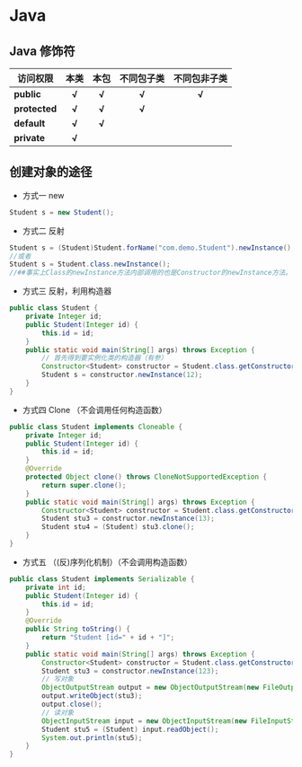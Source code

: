 # Java 

## Java 修饰符
| 访问权限      | 本类  | 本包 | 不同包子类 | 不同包非子类 |
| ------------- | :-----: | :----: | :----------: | :------------: |
| **public**    | **√** | **√** | **√** | **√** |
| **protected** | **√** | **√** | **√** |              |
| **default**   | **√** | **√** |            |              |
| **private**   | **√** |      |            |              |

## 创建对象的途径

- 方式一 new

```java
Student s = new Student();
```

- 方式二 反射

```java
Student s = (Student)Student.forName("com.demo.Student").newInstance();
//或者
Student s = Student.class.newInstance();
//##事实上Class的newInstance方法内部调用的也是Constructor的newInstance方法。
```

- 方式三 反射，利用构造器

```java
public class Student {
    private Integer id;
    public Student(Integer id) {
        this.id = id;
    }
    public static void main(String[] args) throws Exception {
        // 首先得到要实例化类的构造器（有参）
        Constructor<Student> constructor = Student.class.getConstructor(Integer.class);
    	Student s = constructor.newInstance(12);
    }
}
```

- 方式四 Clone （不会调用任何构造函数）

```java
public class Student implements Cloneable {
    private Integer id;
    public Student(Integer id) {
        this.id = id;
    }
    @Override
    protected Object clone() throws CloneNotSupportedException {
        return super.clone();
    }
    public static void main(String[] args) throws Exception {
        Constructor<Student> constructor = Student.class.getConstructor(Integer.class);
        Student stu3 = constructor.newInstance(13);
        Student stu4 = (Student) stu3.clone();
    }
}
```

- 方式五 （(反)序列化机制）（不会调用构造函数）

```java
public class Student implements Serializable {
    private int id;
    public Student(Integer id) {
        this.id = id;
    }
    @Override
    public String toString() {
        return "Student [id=" + id + "]";
    }
    public static void main(String[] args) throws Exception {
        Constructor<Student> constructor = Student.class.getConstructor(Integer.class);
        Student stu3 = constructor.newInstance(123);
        // 写对象
        ObjectOutputStream output = new ObjectOutputStream(new FileOutputStream("student.bin"));
        output.writeObject(stu3);
        output.close();
        // 读对象
        ObjectInputStream input = new ObjectInputStream(new FileInputStream(     "student.bin"));
        Student stu5 = (Student) input.readObject();
        System.out.println(stu5);
    }
}
```


